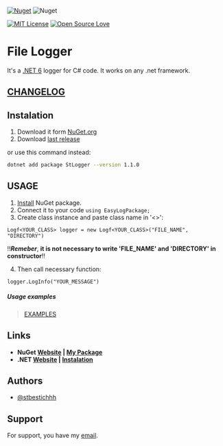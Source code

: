 [![Nuget](https://img.shields.io/badge/Nuget-v1.1.0-purple)](https://www.nuget.org/packages/StLogger/1.1.0#readme-body-tab)
![Nuget](https://img.shields.io/nuget/dt/StLogger)

[![MIT License](https://img.shields.io/badge/License-MIT-green.svg)](LICENSE)
[![Open Source Love](https://badges.frapsoft.com/os/v1/open-source.svg?v=103)](https://github.com/ellerbrock/open-source-badges/)

# File Logger

It's a [.NET 6](https://dotnet.microsoft.com/en-us/apps/maui) logger for C# code. It works on any .net framework.

## [CHANGELOG](CHANGELOG.md)

## Instalation

1. Download it form [NuGet.org](https://www.nuget.org/packages/StLogger/)
2. Download [last release](https://github.com/stbestichhh/dotNET-LoggerService/releases/tag/v1.1.0)

or use this command instead:

```bash
dotnet add package StLogger --version 1.1.0
```
    
## USAGE

1. [Install](#Instalation) NuGet package.
2. Connect it to your code 
`using EasyLogPackage;`
3. Create class instance and paste class name in '<>':

`Logf<YOUR_CLASS> logger = new Logf<YOUR_CLASS>("FILE_NAME", "DIRECTORY")`

‼️***Remeber***, **it is not necessary to write 'FILE_NAME' and 'DIRECTORY' in constructor**‼️

4. Then call necessary function:

`logger.LogInfo("YOUR_MESSAGE")`

##### Usage examples
> [EXAMPLES](EXAMPLES.md)

## Links
* **NuGet [Website](https://www.nuget.org) | [My Package](https://www.nuget.org/packages/StLogger.Test/)**
* **.NET [Website](https://dotnet.microsoft.com/en-us/) | [Instalation](https://dotnet.microsoft.com/en-us/download)**

## Authors

- [@stbestichhh](https://www.github.com/stbestichhh)


## Support

For support, you have my [email](mailto:stbestich@gmail.com).
